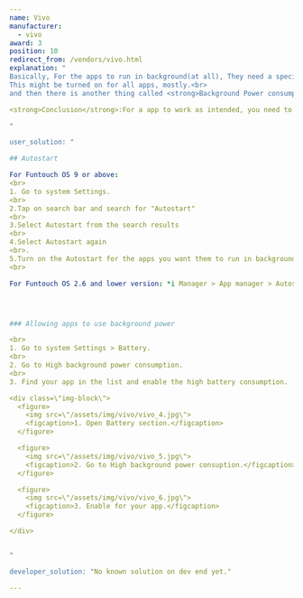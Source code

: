 ```yaml
---
name: Vivo
manufacturer:
  - vivo
award: 3
position: 10
redirect_from: /vendors/vivo.html
explanation: "
Basically, For the apps to run in background(at all), They need a special permission called <strong>Autostart</strong>.
This might be turned on for all apps, mostly.<br>
and then there is another thing called <strong>Background Power consumption</strong>. Even though the "AutoStart" is turned on for a given app, the app may eventually get killed without you allowing the app to use power in the background.<br>

<strong>Conclusion</strong>:For a app to work as intended, you need to enable AutoStart and allow apps to use power in background.<br>

"

user_solution: "

## Autostart

For Funtouch OS 9 or above:
<br>
1. Go to system Settings.
<br>
2.Tap on search bar and search for "Autostart"
<br>
3.Select Autostart from the search results
<br>
4.Select Autostart again
<br>.
5.Turn on the Autostart for the apps you want them to run in background.
<br>

For Funtouch OS 2.6 and lower version: *i Manager > App manager > Autostart manager* to turn on/off the app switch.




### Allowing apps to use background power

<br>
1. Go to system Settings > Battery.
<br>
2. Go to High background power consumption.
<br>
3. Find your app in the list and enable the high battery consumption.

<div class=\"img-block\">
  <figure>
    <img src=\"/assets/img/vivo/vivo_4.jpg\">
    <figcaption>1. Open Battery section.</figcaption>
  </figure>

  <figure>
    <img src=\"/assets/img/vivo/vivo_5.jpg\">
    <figcaption>2. Go to High background power consuption.</figcaption>
  </figure>

  <figure>
    <img src=\"/assets/img/vivo/vivo_6.jpg\">
    <figcaption>3. Enable for your app.</figcaption>
  </figure>

</div>


"

developer_solution: "No known solution on dev end yet."

---
```

